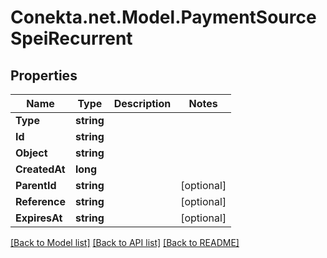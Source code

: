 # Conekta.net.Model.PaymentSourceSpeiRecurrent

## Properties

Name | Type | Description | Notes
------------ | ------------- | ------------- | -------------
**Type** | **string** |  | 
**Id** | **string** |  | 
**Object** | **string** |  | 
**CreatedAt** | **long** |  | 
**ParentId** | **string** |  | [optional] 
**Reference** | **string** |  | [optional] 
**ExpiresAt** | **string** |  | [optional] 

[[Back to Model list]](../README.md#documentation-for-models) [[Back to API list]](../README.md#documentation-for-api-endpoints) [[Back to README]](../README.md)

